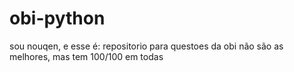 # obi-python
sou nouqen, e esse é:
repositorio para questoes da obi
não são as melhores, mas tem 100/100 em todas
